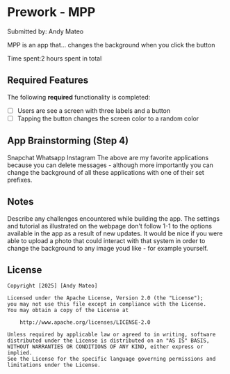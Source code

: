 # Prework - MPP

Submitted by: Andy Mateo

MPP is an app that... changes the background when you click the button

Time spent:2 hours spent in total

## Required Features

The following **required** functionality is completed:

- [ ] Users are see a screen with three labels and a button
- [ ] Tapping the button changes the screen color to a random color
 
## App Brainstorming (Step 4)
Snapchat
Whatsapp
Instagram
The above are my favorite applications because you can delete messages - although more importantly you can change the background of all these applications with one of their set prefixes. 

## Notes

Describe any challenges encountered while building the app.
The settings and tutorial as illustrated on the webpage don't follow 1-1 to the options available in the app as a result of new updates. It would be nice if you were able to upload a photo that could interact with that system in order to change the background to any image youd like - for example yourself. 

## License

    Copyright [2025] [Andy Mateo]

    Licensed under the Apache License, Version 2.0 (the "License");
    you may not use this file except in compliance with the License.
    You may obtain a copy of the License at

        http://www.apache.org/licenses/LICENSE-2.0

    Unless required by applicable law or agreed to in writing, software
    distributed under the License is distributed on an "AS IS" BASIS,
    WITHOUT WARRANTIES OR CONDITIONS OF ANY KIND, either express or implied.
    See the License for the specific language governing permissions and
    limitations under the License.
